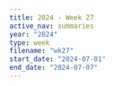 ```yaml
---
title: 2024 - Week 27
active_nav: summaries
year: "2024"
type: week
filename: "wk27"
start_date: "2024-07-01"
end_date: "2024-07-07"
---
```

